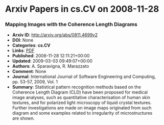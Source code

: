 # Arxiv Papers in cs.CV on 2008-11-28
### Mapping Images with the Coherence Length Diagrams
- **Arxiv ID**: http://arxiv.org/abs/0811.4699v2
- **DOI**: None
- **Categories**: **cs.CV**
- **Links**: [PDF](http://arxiv.org/pdf/0811.4699v2)
- **Published**: 2008-11-28 12:11:21+00:00
- **Updated**: 2009-03-03 09:49:07+00:00
- **Authors**: A. Sparavigna, R. Marazzato
- **Comment**: None
- **Journal**: International Journal of Software Engineering and Computing, pp.
  53-57, 2009, Vol. 1
- **Summary**: Statistical pattern recognition methods based on the Coherence Length Diagram (CLD) have been proposed for medical image analyses, such as quantitative characterisation of human skin textures, and for polarized light microscopy of liquid crystal textures. Further investigations are made on image maps originated from such diagram and some examples related to irregularity of microstructures are shown.



